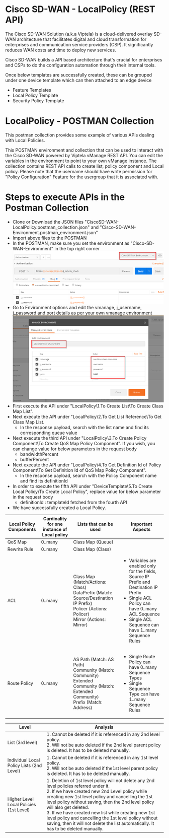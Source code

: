 # Cisco SD-WAN - LocalPolicy (REST API)
The Cisco SD-WAN Solution (a.k.a Viptela) is a cloud-delivered overlay SD-WAN architecture that facilitates digital and cloud transformation for enterprises and communication service providers (CSP). It significantly reduces WAN costs and time to deploy new services.

Cisco SD-WAN builds a API based architecture that's crucial for enterprises and CSPs to do the configuration automation through their internal tools.

Once below templates are successfully created,  these can be grouped under one device template which can then attached to an edge device

* Feature Templates
* Local Policy Template
* Security Policy Template

# LocalPolicy - POSTMAN Collection
This postman collection provides some example of various APIs dealing with Local Policies.

This POSTMAN environment and collection that can be used to interact with the Cisco SD-WAN powered by Viptela vManage REST API. You can edit the variables in the environment to point to your own vManage instance. The collection contains REST API calls to create list, policy component and Local policy. Please note that the username should have write permission for "Policy Configuration" Feature for the usergroup that it is associated with.

# Steps to execute APIs in the Postman Collection
* Clone or Download the JSON files "CiscoSD-WAN-LocalPolicy.postman_collection.json" and "Cisco-SD-WAN-Environment.postman_environment.json"  
* Import above files to the POSTMAN  
* In the POSTMAN, make sure you set the environment as "Cisco-SD-WAN-Environment" in the top right corner![SelectEnvDetails](https://github.com/SaravananRamanathan25/Cisco-SD-WAN-Feature-Templates/blob/master/Images/SelectEnvDetails-Postman.png)
* Go to Environment options and edit the vmanage, j_username, j_password and port details as per your own vmanage environment![EditEnvDetails](https://github.com/SaravananRamanathan25/Cisco-SD-WAN-Feature-Templates/blob/master/Images/UpdateEnvDetails_Postman.png)
* First execute the API under "LocalPolicy\1.To Create List\To Create Class Map List".
* Next execute the API under "LocalPolicy\2.To Get List Reference\To Get Class Map List.
  * In the response payload, search with the list name and find its corresponding queue value
* Next execute the third API under "LocalPolicy\3.To Create Policy Component\To Create QoS Map Policy Component". If you wish, you can change value for below parameters in the request body 
  * bandwidthPercent
  * bufferPercent
* Next execute the API under "LocalPolicy\4.To Get Definition Id of Policy Component\To Get Definition Id of QoS Map Policy Component".
  * In the response payload, search with the Policy Component name and find its definitionId
* In order to execute the fifth API under "DeviceTemplate\5.To Create Local Policy\To Create Local Policy", replace value for below parameter in the request body 
  * definitionId : templateId fetched from the fourth API
* We have successfully created a Local Policy.

| Local Policy Components | Cardinality for one instance of Local policy | Lists that can be used | Important Aspects |
| ----------------------- | -------------------------------------------- | ---------------------- | ----------------- |
| QoS Map | 0..many | Class Map (Queue) |     |
| Rewrite Rule | 0..many | Class Map (Class)      |      | 
| ACL | 0..many | <p>Class Map (Match/Actions: Class)<br>DataPrefix (Match: Source/Destination IP Prefix)<br>Policer (Actions: Policer)<br>Mirror (Actions: Mirror)</p> | <ul><li>Variables are enabled only for the fields, Source IP Prefix and Destination IP Prefix</li><li>Single ACL Policy can have 0..many ACL Sequence</li><li>Single ACL Sequence can have 1..many Sequence Rules</li></ul> |
| Route Policy | 0..many | <p>AS Path (Match: AS Path)<br>Community (Match: Community)<br>Extended Community (Match: Extended Community)<br>Prefix (Match: Address)</p> | <ul><li>Single Route Policy can have 0..many Sequence Types</li><li>Single Sequence Type can have 1..many Sequence Rules</li></ul> |	

| Level | Analysis |
| ----------------------- | -------------------------------------------- |
| List (3rd level) | 1. Cannot be deleted if it is referenced in any 2nd level policy.<br> 2. Will not be auto deleted if the 2nd level parent policy is deleted. It has to be deleted manually.|
| Individual Local Policy Lists (2nd Level) | 1. Cannot be deleted if it is referenced in any 1st  level policy. <br>2. Will not be auto deleted if the1st level parent policy is deleted. It has to be deleted manually.
| Higher Level Local Policies (1st Level) |1. Deletion of 1st level policy will not delete any 2nd level policies referred under it.<br>2. If we have created new 2nd Level policy while creating new 1st level policy and cancelling the 1st level policy without saving, then the 2nd level policy will also get deleted.<br>3. If we have created new list while creating new 1st level policy and cancelling the 1st level policy without saving,  then it will not delete the list automatically. It has to be deleted manually.
